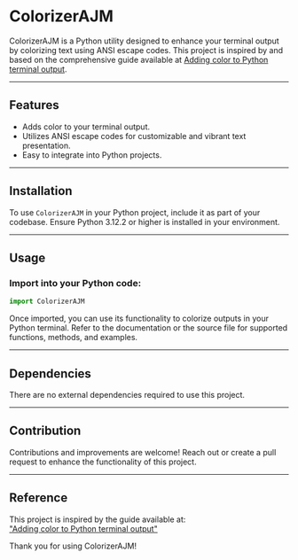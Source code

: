 # ColorizerAJM

ColorizerAJM is a Python utility designed to enhance your terminal output by colorizing text using ANSI escape codes. This project is inspired by and based on the comprehensive guide available at [Adding color to Python terminal output](https://medium.com/@ryan_forrester_/adding-color-to-python-terminal-output-a-complete-guide-147fcb1c335f).

---

## Features

- Adds color to your terminal output.
- Utilizes ANSI escape codes for customizable and vibrant text presentation.
- Easy to integrate into Python projects.

---

## Installation

To use `ColorizerAJM` in your Python project, include it as part of your codebase. Ensure Python 3.12.2 or higher is installed in your environment.

---

## Usage

### Import into your Python code:

```python
import ColorizerAJM
```

Once imported, you can use its functionality to colorize outputs in your Python terminal. Refer to the documentation or the source file for supported functions, methods, and examples.

---

## Dependencies

There are no external dependencies required to use this project.

---

## Contribution

Contributions and improvements are welcome! Reach out or create a pull request to enhance the functionality of this project.

---

## Reference

This project is inspired by the guide available at:  
["Adding color to Python terminal output"](https://medium.com/@ryan_forrester_/adding-color-to-python-terminal-output-a-complete-guide-147fcb1c335f)

Thank you for using ColorizerAJM!